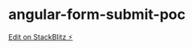 # angular-form-submit-poc

[Edit on StackBlitz ⚡️](https://stackblitz.com/edit/angular-form-submit-poc)